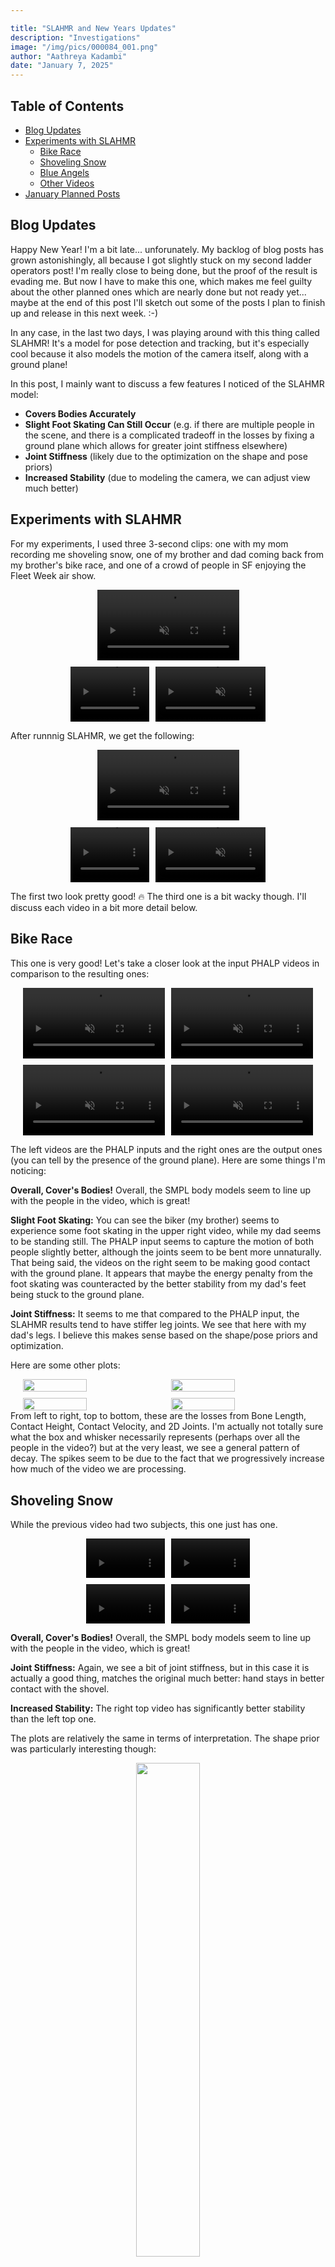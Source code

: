 ```yaml
---

title: "SLAHMR and New Years Updates"
description: "Investigations"
image: "/img/pics/000084_001.png"
author: "Aathreya Kadambi"
date: "January 7, 2025"
---
```


## Table of Contents
- [Blog Updates](#blog-updates)
- [Experiments with SLAHMR](#experiments-with-slahmr)
    - [Bike Race](#bike-race)
    - [Shoveling Snow](#shoveling-snow)
    - [Blue Angels](#blue-angels)
    - [Other Videos](#other-videos)
- [January Planned Posts](#january-planned-posts)

Blog Updates
-----------------------

Happy New Year! I'm a bit late... unforunately. My backlog of blog posts has grown astonishingly, all because I got slightly stuck on my second ladder operators post! I'm really close to being done, but the proof of the result is evading me. But now I have to make this one, which makes me feel guilty about the other planned ones which are nearly done but not ready yet... maybe at the end of this post I'll sketch out some of the posts I plan to finish up and release in this next week. :-)

In any case, in the last two days, I was playing around with this thing called SLAHMR! It's a model for pose detection and tracking, but it's especially cool because it also models the motion of the camera itself, along with a ground plane!

In this post, I mainly want to discuss a few features I noticed of the SLAHMR model:
- **Covers Bodies Accurately**
- **Slight Foot Skating Can Still Occur** (e.g. if there are multiple people in the scene, and there is a complicated tradeoff in the losses by fixing a ground plane which allows for greater joint stiffness elsewhere)
- **Joint Stiffness** (likely due to the optimization on the shape and pose priors)
- **Increased Stability** (due to modeling the camera, we can adjust view much better)

Experiments with SLAHMR
-------------------------

For my experiments, I used three 3-second clips: one with my mom recording me shoveling snow, one of my brother and dad coming back from my brother's bike race, and one of a crowd of people in SF enjoying the Fleet Week air show.

<center><video width="45%" controls muted>
    <source src="/img/pics/slahmr-pics/IMG_6743.mov" type="video/quicktime">
    <source src="/img/pics/slahmr-pics/IMG_6743.mp4" type="video/mp4">
  Your browser does not support the video tag.
</video></center>

<div style="display: flex; justify-content: center; gap: 10px; margin-top: 10px;">
<video width="25%" controls muted>
    <source src="/img/pics/slahmr-pics/IMG_7143.mov" type="video/quicktime">
    <source src="/img/pics/slahmr-pics/IMG_7143.mp4" type="video/mp4">
  Your browser does not support the video tag.
</video>
<video width="35%" controls muted>
    <source src="/img/pics/slahmr-pics/IMG_6145.mov" type="video/quicktime">
    <source src="/img/pics/slahmr-pics/IMG_6145.mp4" type="video/mp4">
  Your browser does not support the video tag.
</video>
</div>

After runnnig SLAHMR, we get the following:

<center><video width="45%" controls muted>
    <source src="/img/pics/slahmr-pics/IMG_6743_motion_chunks_grid.mp4" type="video/mp4">
  Your browser does not support the video tag.
</video></center>

<div style="display: flex; justify-content: center; gap: 10px; margin-top: 10px;">
<video width="25%" controls muted>
    <source src="/img/pics/slahmr-pics/IMG_7143_motion_chunks_grid.mp4" type="video/mp4">
  Your browser does not support the video tag.
</video>
<video width="35%" controls muted>
    <source src="/img/pics/slahmr-pics/IMG_6145_motion_chunks_grid.mp4" type="video/mp4">
  Your browser does not support the video tag.
</video>
</div>

The first two look pretty good! 🔥 The third one is a bit wacky though. I'll discuss each video in a bit more detail below.

Bike Race
--------------------------
This one is very good! Let's take a closer look at the input PHALP videos in comparison to the resulting ones:
<div style="display: flex; justify-content: center; gap: 10px; margin-top: 10px;">
<video width="45%" controls muted>
    <source src="/img/pics/slahmr-pics/bike-race/IMG_6743_input_final_000000_above.mp4" type="video/mp4">
  Your browser does not support the video tag.
</video>
<video width="45%" controls muted>
    <source src="/img/pics/slahmr-pics/bike-race/IMG_6743_motion_chunks_final_000220_above.mp4" type="video/mp4">
  Your browser does not support the video tag.
</video>
</div>
<div style="display: flex; justify-content: center; gap: 10px; margin-top: 10px;">
<video width="45%" controls muted>
    <source src="/img/pics/slahmr-pics/bike-race/IMG_6743_input_final_000000_src_cam.mp4" type="video/mp4">
  Your browser does not support the video tag.
</video>
<video width="45%" controls muted>
    <source src="/img/pics/slahmr-pics/bike-race/IMG_6743_motion_chunks_final_000220_src_cam.mp4" type="video/mp4">
  Your browser does not support the video tag.
</video>
</div>

The left videos are the PHALP inputs and the right ones are the output ones (you can tell by the presence of the ground plane). Here are some things I'm noticing:

**Overall, Cover's Bodies!** Overall, the SMPL body models seem to line up with the people in the video, which is great!

**Slight Foot Skating:** You can see the biker (my brother) seems to experience some foot skating in the upper right video, while my dad seems to be standing still. The PHALP input seems to capture the motion of both people slightly better, although the joints seem to be bent more unnaturally. That being said, the videos on the right seem to be making good contact with the ground plane. It appears that maybe the energy penalty from the foot skating was counteracted by the better stability from my dad's feet being stuck to the ground plane.

**Joint Stiffness:** It seems to me that compared to the PHALP input, the SLAHMR results tend to have stiffer leg joints. We see that here with my dad's legs. I believe this makes sense based on the shape/pose priors and optimization.

Here are some other plots:
<div style="display: flex; justify-content: center; gap: 10px; margin-top: 10px;">
<img src="/img/pics/slahmr-pics/bike-race/bone_length.png" width="45%" />
<img src="/img/pics/slahmr-pics/bike-race/contact_height.png" width="45%" />
</div>
<div style="display: flex; justify-content: center; gap: 10px; margin-top: 10px;">
<img src="/img/pics/slahmr-pics/bike-race/contact_vel.png" width="45%" />
<img src="/img/pics/slahmr-pics/bike-race/joints2d.png" width="45%" />
</div>
From left to right, top to bottom, these are the losses from Bone Length, Contact Height, Contact Velocity, and 2D Joints. I'm actually not totally sure what the box and whisker necessarily represents (perhaps over all the people in the video?) but at the very least, we see a general pattern of decay. The spikes seem to be due to the fact that we progressively increase how much of the video we are processing.

Shoveling Snow
--------------------------

While the previous video had two subjects, this one just has one.
<div style="display: flex; justify-content: center; gap: 10px; margin-top: 10px;">
<video width="25%" controls muted>
    <source src="/img/pics/slahmr-pics/shoveling-snow/IMG_7143_input_final_000000_above.mp4" type="video/mp4">
  Your browser does not support the video tag.
</video>
<video width="25%" controls muted>
    <source src="/img/pics/slahmr-pics/shoveling-snow/IMG_7143_motion_chunks_final_000200_above.mp4" type="video/mp4">
  Your browser does not support the video tag.
</video>
</div>
<div style="display: flex; justify-content: center; gap: 10px; margin-top: 10px;">
<video width="25%" controls muted>
    <source src="/img/pics/slahmr-pics/shoveling-snow/IMG_7143_input_final_000000_src_cam.mp4" type="video/mp4">
  Your browser does not support the video tag.
</video>
<video width="25%" controls muted>
    <source src="/img/pics/slahmr-pics/shoveling-snow/IMG_7143_motion_chunks_final_000200_src_cam.mp4" type="video/mp4">
  Your browser does not support the video tag.
</video>
</div>

**Overall, Cover's Bodies!** Overall, the SMPL body models seem to line up with the people in the video, which is great!

**Joint Stiffness:** Again, we see a bit of joint stiffness, but in this case it is actually a good thing, matches the original much better: hand stays in better contact with the shovel. 

**Increased Stability:** The right top video has significantly better stability than the left top one.

The plots are relatively the same in terms of interpretation. The shape prior was particularly interesting though:
<center>
<img src="/img/pics/slahmr-pics/shoveling-snow/shape_prior.png" width="45%" />
</center>
I'm not sure why it seems to oscillate so smoothly like this. Perhaps it is coincidence?

Here's one more comparison to showcsae the increased stability and joint stiffness (see the legs) when we change the view:
<div style="display: flex; justify-content: center; gap: 10px; margin-top: 10px;">
<video width="25%" controls muted>
    <source src="/img/pics/slahmr-pics/shoveling-snow/IMG_7143_input_final_000000_side.mp4" type="video/mp4">
  Your browser does not support the video tag.
</video>
<video width="25%" controls muted>
    <source src="/img/pics/slahmr-pics/shoveling-snow/IMG_7143_motion_chunks_final_000200_side.mp4" type="video/mp4">
  Your browser does not support the video tag.
</video>
</div>

Blue Angels
--------------------------

This one was particularly funny but had issues.
<div style="display: flex; justify-content: center; gap: 10px; margin-top: 10px;">
<video width="25%" controls muted>
    <source src="/img/pics/slahmr-pics/blue-angels/IMG_6145_input_final_000000_side.mp4" type="video/mp4">
  Your browser does not support the video tag.
</video>
<video width="25%" controls muted>
    <source src="/img/pics/slahmr-pics/blue-angels/IMG_6145_motion_chunks_final_000200_side.mp4" type="video/mp4">
  Your browser does not support the video tag.
</video>
</div>
<div style="display: flex; justify-content: center; gap: 10px; margin-top: 10px;">
<video width="25%" controls muted>
    <source src="/img/pics/slahmr-pics/blue-angels/IMG_6145_input_final_000000_src_cam.mp4" type="video/mp4">
  Your browser does not support the video tag.
</video>
<video width="25%" controls muted>
    <source src="/img/pics/slahmr-pics/blue-angels/IMG_6145_motion_chunks_final_000200_src_cam.mp4" type="video/mp4">
  Your browser does not support the video tag.
</video>
</div>

It's interesting to note that here, the PHALP inputs aren't particularly bad (except for that blue guy casually floating around hehe). I think the issue here was more that the ground plane was abnormally slanted in the original video (it's San Francisco) and it probably also had local curvature (which ideally, shouldn't be too much of a problem to be honest). But I think this caused the initial body models to be very offset from things like the ground plane, which probably caused a weird initial loss/gradient that just threw it on an entirely different course towards noise.

<div style="display: flex; justify-content: center; gap: 10px; margin-top: 10px;">
<img src="/img/pics/slahmr-pics/blue-angels/bone_length.png" width="45%" />
<img src="/img/pics/slahmr-pics/blue-angels/contact_height.png" width="45%" />
</div>
<div style="display: flex; justify-content: center; gap: 10px; margin-top: 10px;">
<img src="/img/pics/slahmr-pics/blue-angels/contact_vel.png" width="45%" />
<img src="/img/pics/slahmr-pics/blue-angels/joints2d.png" width="45%" />
</div>

Looking at these losses we get maybe another side of the story (?): perhaps as the camera panned around, several new people were added. This is why we see an increasing step situation, and the losses likely barely decreased each time because the initial conditions themselves were not very good. In fact, I think it might be that the initial optimization step on the first chunk of the video might have interfered too much with the remaining chunks, causing everything to kind of jumble up. Afterwards, I think pose detection/matching tends to be a sort of "jigsaw puzzle problem", so you need to be very close to the true solution to have good convergence. I think here, the PHALP inputs were just too far off themselves to produce good SLAHMR results.

While I still have to read up on how PHALP works, perhaps a solution to this would therefore be to interleave steps of PHALP (detecting humans and then lifting to 3D) and SLAHMR optimization, or regenerating views each time and rerunning PHALP. These might take a while though, and perhaps other models might perform better at this particular task. Or maybe, one could change the regularization/lambda parameters mentioned in the paper, to decrease the effect or do the optimization with a lower step size.

Other Videos
---------------------

I also tried to see if it would do anything with this video that could fuel skinwalker conspiracies:
<center><video width="35%"controls muted>
    <source src="/img/pics/slahmr-pics/IMG_1333.mov" type="video/quicktime">
    <source src="/img/pics/slahmr-pics/IMG_1333.mp4" type="video/mp4">
  Your browser does not support the video tag.
</video></center>

but it didn't, mainly just errored. I guess it's to be expected, since the joints are all wack and the only subject isn't human. Perhaps I'll try to fidget around one day to get this to work.

January Planned Posts
-------------------------

The issue with some of these posts is that after I've figured out what I want to write about and lay it out in my head too well, actually writing it out becomes a pain! And also, everything kind of temporarily slowed down in early November because I decided to go back to a Pomodoro schedule for the rest of the semester.

But... now with the new year and all, I promise to be more on top of my posts 🤧, especially in this next week so that I can get it all out of the way and out of my system before the semester starts!

**General Posts:**
1. Tales From Berkeley: I've been thinking, people should start documenting their lives as legends more in the modern day! Myths and legends from the ancient world are often just funny stories from people's lives. I think this would make life more interesting (at the least, we do have memes 😂).

I'll be compiling this one for a while, and I'll post maybe next month or later!

**Math Posts:**
1. Motivating Ladder Operators II: Boundedness of the spectrum of an operator might imply discretness of the point spectrum (and maybe even the other parts of the spectrum?). I really believe in this result, even if the true one might have extra conditions.
2. What is dx: Finally, I think I've come to better understand variational methods, what differentials really mean, forces, energy, and gradient descent. Lots of tangents (oh boy, this might be a long post).
3. Rectified Flow: I've recently been interested in optimal transport, and I checked out the TRELLIS paper and the one on rectified flow! They're amazing!
4. Krylov Methods: BiCGStab and and all the other numerical methods for solving systems have always been a bit of a jumble in my head, but apparently, they're all special cases of Krylov methods!
5. Kernel Methods and Mercer's Theorem: A proof of Mercer's theorem which we learned in my ML class, and then Sturm-Liouville equations.
6. USD: An apologetic post about why USD is actually designed extremely well.
7. Words I Pretend to Know: A confession about several words I use a lot but secretly don't actually understand! 😂 Of course, now I do though.
8. Graph Theory in n Dimensions: Simplicial complexes and generalizing graph theoretic analyses to them! Perhaps there are many more generalizations of things like the Euler characteristic, and if we take all combinations of the different counts of n-dimensional cells of a simplicial complex (moments being things like vertices, edges, faces, etc.) what do we get? 

The good thing is, math posts 1 through 3, 5, and 6 are well on their way to being done. These are the ones I can hope to finish this week or next. 4, 7, and 8 might take a while though. 


